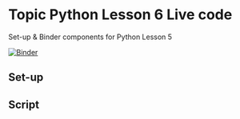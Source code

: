 # Topic Python Lesson 6 Live code
Set-up & Binder components for Python Lesson 5

[![Binder](https://mybinder.org/badge_logo.svg)](https://mybinder.org/v2/gh/biovcnet/topic-python-lesson-6-live-code/master?urlpath=lab)


## Set-up


## Script

